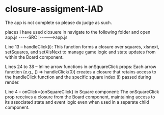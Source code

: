 # closure-assigment-IAD
The app is not complete so please do judge as such.

places i have used closuere in
navigate to the following folder and open app.js
-----SRC
      |----->app.js

Line 13 – handleClick(i):
This function forms a closure over squares, xIsnext, setSquares, and setXIsNext to manage game logic and state updates from within the Board component.

Lines 24 to 38 – Inline arrow functions in onSquareClick props:
Each arrow function (e.g., () => handleClick(0)) creates a closure that retains access to the handleClick function and the specific square index (i) passed during render.

Line 4 – onClick={onSquareClick} in Square component:
The onSquareClick prop receives a closure from the Board component, maintaining access to its associated state and event logic even when used in a separate child component.

